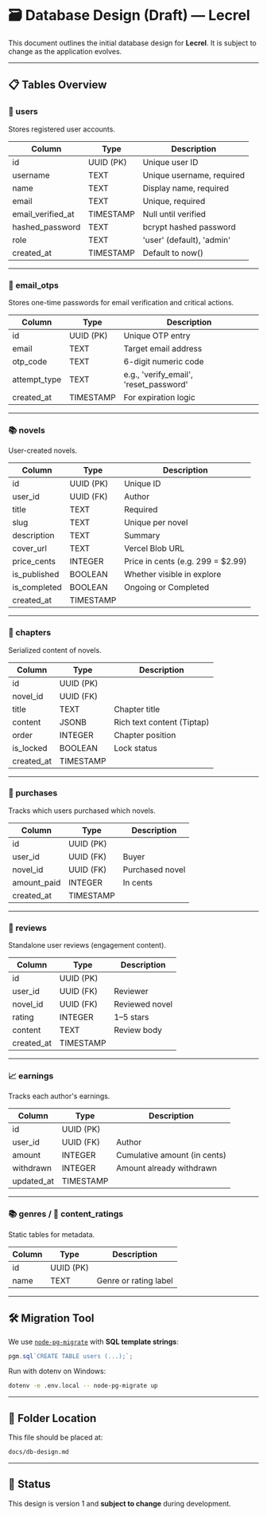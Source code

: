 # 🗃 Database Design (Draft) — Lecrel

This document outlines the initial database design for **Lecrel**. It is subject to change as the application evolves.

---

## 📋 Tables Overview

### 🧑 users

Stores registered user accounts.

| Column            | Type      | Description               |
| ----------------- | --------- | ------------------------- |
| id                | UUID (PK) | Unique user ID            |
| username          | TEXT      | Unique username, required |
| name              | TEXT      | Display name, required    |
| email             | TEXT      | Unique, required          |
| email_verified_at | TIMESTAMP | Null until verified       |
| hashed_password   | TEXT      | bcrypt hashed password    |
| role              | TEXT      | 'user' (default), 'admin' |
| created_at        | TIMESTAMP | Default to now()          |

---

### 🔐 email_otps

Stores one-time passwords for email verification and critical actions.

| Column       | Type      | Description                            |
| ------------ | --------- | -------------------------------------- |
| id           | UUID (PK) | Unique OTP entry                       |
| email        | TEXT      | Target email address                   |
| otp_code     | TEXT      | 6-digit numeric code                   |
| attempt_type | TEXT      | e.g., 'verify_email', 'reset_password' |
| created_at   | TIMESTAMP | For expiration logic                   |

---

### 📚 novels

User-created novels.

| Column       | Type      | Description                        |
| ------------ | --------- | ---------------------------------- |
| id           | UUID (PK) | Unique ID                          |
| user_id      | UUID (FK) | Author                             |
| title        | TEXT      | Required                           |
| slug         | TEXT      | Unique per novel                   |
| description  | TEXT      | Summary                            |
| cover_url    | TEXT      | Vercel Blob URL                    |
| price_cents  | INTEGER   | Price in cents (e.g. 299 = \$2.99) |
| is_published | BOOLEAN   | Whether visible in explore         |
| is_completed | BOOLEAN   | Ongoing or Completed               |
| created_at   | TIMESTAMP |                                    |

---

### 📝 chapters

Serialized content of novels.

| Column     | Type      | Description                |
| ---------- | --------- | -------------------------- |
| id         | UUID (PK) |                            |
| novel_id   | UUID (FK) |                            |
| title      | TEXT      | Chapter title              |
| content    | JSONB     | Rich text content (Tiptap) |
| order      | INTEGER   | Chapter position           |
| is_locked  | BOOLEAN   | Lock status                |
| created_at | TIMESTAMP |                            |

---

### 💸 purchases

Tracks which users purchased which novels.

| Column      | Type      | Description     |
| ----------- | --------- | --------------- |
| id          | UUID (PK) |                 |
| user_id     | UUID (FK) | Buyer           |
| novel_id    | UUID (FK) | Purchased novel |
| amount_paid | INTEGER   | In cents        |
| created_at  | TIMESTAMP |                 |

---

### 💬 reviews

Standalone user reviews (engagement content).

| Column     | Type      | Description    |
| ---------- | --------- | -------------- |
| id         | UUID (PK) |                |
| user_id    | UUID (FK) | Reviewer       |
| novel_id   | UUID (FK) | Reviewed novel |
| rating     | INTEGER   | 1–5 stars      |
| content    | TEXT      | Review body    |
| created_at | TIMESTAMP |                |

---

### 📈 earnings

Tracks each author's earnings.

| Column     | Type      | Description                  |
| ---------- | --------- | ---------------------------- |
| id         | UUID (PK) |                              |
| user_id    | UUID (FK) | Author                       |
| amount     | INTEGER   | Cumulative amount (in cents) |
| withdrawn  | INTEGER   | Amount already withdrawn     |
| updated_at | TIMESTAMP |                              |

---

### 📚 genres / 🔞 content_ratings

Static tables for metadata.

| Column | Type      | Description           |
| ------ | --------- | --------------------- |
| id     | UUID (PK) |                       |
| name   | TEXT      | Genre or rating label |

---

## 🛠 Migration Tool

We use [`node-pg-migrate`](https://github.com/salsita/node-pg-migrate) with **SQL template strings**:

```ts
pgm.sql`CREATE TABLE users (...);`;
```

Run with dotenv on Windows:

```bash
dotenv -e .env.local -- node-pg-migrate up
```

---

## 📁 Folder Location

This file should be placed at:

```txt
docs/db-design.md
```

---

## 📌 Status

This design is version 1 and **subject to change** during development.
